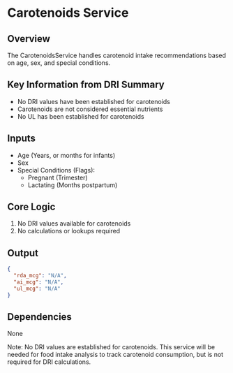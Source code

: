 # Carotenoids Service

## Overview
The CarotenoidsService handles carotenoid intake recommendations based on age, sex, and special conditions.

## Key Information from DRI Summary
- No DRI values have been established for carotenoids
- Carotenoids are not considered essential nutrients
- No UL has been established for carotenoids

## Inputs
- Age (Years, or months for infants)
- Sex
- Special Conditions (Flags):
  - Pregnant (Trimester)
  - Lactating (Months postpartum)

## Core Logic
1. No DRI values available for carotenoids
2. No calculations or lookups required

## Output
```json
{
  "rda_mcg": "N/A",
  "ai_mcg": "N/A",
  "ul_mcg": "N/A"
}
```

## Dependencies
None

Note: No DRI values are established for carotenoids. This service will be needed for food intake analysis to track carotenoid consumption, but is not required for DRI calculations. 